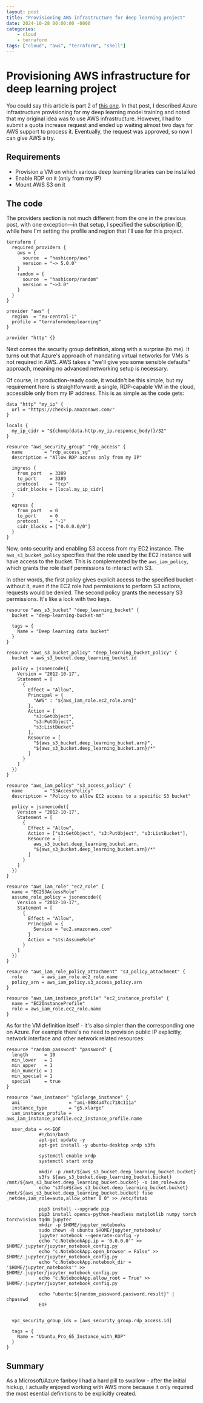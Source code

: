 ```yaml
---
layout: post
title: "Provisioning AWS infrastructure for deep learning project"
date: 2024-10-28 00:00:00 -0000
categories: 
    - cloud
    - terraform
tags: ["cloud", "aws", "terraform", "shell"]
---
```


# Provisioning AWS infrastructure for deep learning project

You could say this article is part 2 of [this one](https://mmalek06.github.io/cloud/2024/10/27/provisioning-azure-infrastructure-for-deep-learning-project.html). In that post, I described Azure infrastructure provisioning for my deep learning model training and noted that my original idea was to use AWS infrastructure. However, I had to submit a quota increase request and ended up waiting almost two days for AWS support to process it. Eventually, the request was approved, so now I can give AWS a try.

## Requirements

- Provision a VM on which various deep learning libraries can be installed
- Enable RDP on it (only from my IP)
- Mount AWS S3 on it

## The code

The providers section is not much different from the one in the previous post, with one exception—in that setup, I specified the subscription ID, while here I'm setting the profile and region that I'll use for this project.

```plaintext
terraform {
  required_providers {
    aws = {
      source  = "hashicorp/aws"
      version = "~> 5.0.0"
    }
    random = {
      source  = "hashicorp/random"
      version = "~>3.0"
    }
  }
}

provider "aws" {
  region  = "eu-central-1"
  profile = "terraformdeeplearning"
}

provider "http" {}
```

Next comes the security group definition, along with a surprise (to me). It turns out that Azure's approach of mandating virtual networks for VMs is not required in AWS. AWS takes a "we'll give you some sensible defaults" approach, meaning no advanced networking setup is necessary.

Of course, in production-ready code, it wouldn't be this simple, but my requirement here is straightforward: a single, RDP-capable VM in the cloud, accessible only from my IP address. This is as simple as the code gets:

```plaintext
data "http" "my_ip" {
  url = "https://checkip.amazonaws.com/"
}

locals {
  my_ip_cidr = "${chomp(data.http.my_ip.response_body)}/32"
}

resource "aws_security_group" "rdp_access" {
  name        = "rdp_access_sg"
  description = "Allow RDP access only from my IP"

  ingress {
    from_port   = 3389
    to_port     = 3389
    protocol    = "tcp"
    cidr_blocks = [local.my_ip_cidr]
  }

  egress {
    from_port   = 0
    to_port     = 0
    protocol    = "-1"
    cidr_blocks = ["0.0.0.0/0"]
  }
}
```

Now, onto security and enabling S3 access from my EC2 instance. The `aws_s3_bucket_policy` specifies that the role used by the EC2 instance will have access to the bucket. This is complemented by the `aws_iam_policy`, which grants the role itself permissions to interact with S3.

In other words, the first policy gives explicit access to the specified bucket - without it, even if the EC2 role had permissions to perform S3 actions, requests would be denied. The second policy grants the necessary S3 permissions. It's like a lock with two keys.

```plaintext
resource "aws_s3_bucket" "deep_learning_bucket" {
  bucket = "deep-learning-bucket-mm"

  tags = {
    Name = "Deep learning data bucket"
  }
}

resource "aws_s3_bucket_policy" "deep_learning_bucket_policy" {
  bucket = aws_s3_bucket.deep_learning_bucket.id

  policy = jsonencode({
    Version = "2012-10-17",
    Statement = [
      {
        Effect = "Allow",
        Principal = {
          "AWS" : "${aws_iam_role.ec2_role.arn}"
        },
        Action = [
          "s3:GetObject",
          "s3:PutObject",
          "s3:ListBucket"
        ],
        Resource = [
          "${aws_s3_bucket.deep_learning_bucket.arn}",
          "${aws_s3_bucket.deep_learning_bucket.arn}/*"
        ]
      }
    ]
  })
}

resource "aws_iam_policy" "s3_access_policy" {
  name        = "S3AccessPolicy"
  description = "Policy to allow EC2 access to a specific S3 bucket"

  policy = jsonencode({
    Version = "2012-10-17",
    Statement = [
      {
        Effect = "Allow",
        Action = ["s3:GetObject", "s3:PutObject", "s3:ListBucket"],
        Resource = [
          aws_s3_bucket.deep_learning_bucket.arn,
          "${aws_s3_bucket.deep_learning_bucket.arn}/*"
        ]
      }
    ]
  })
}

resource "aws_iam_role" "ec2_role" {
  name = "EC2S3AccessRole"
  assume_role_policy = jsonencode({
    Version = "2012-10-17",
    Statement = [
      {
        Effect = "Allow",
        Principal = {
          Service = "ec2.amazonaws.com"
        }
        Action = "sts:AssumeRole"
      }
    ]
  })
}

resource "aws_iam_role_policy_attachment" "s3_policy_attachment" {
  role       = aws_iam_role.ec2_role.name
  policy_arn = aws_iam_policy.s3_access_policy.arn
}

resource "aws_iam_instance_profile" "ec2_instance_profile" {
  name = "EC2InstanceProfile"
  role = aws_iam_role.ec2_role.name
}
```

As for the VM definition itself - it's also simpler than the corresponding one on Azure. For example there's no need to provision public IP explicitly, network interface and other network related resources:

```plaintext
resource "random_password" "password" {
  length      = 10
  min_lower   = 1
  min_upper   = 1
  min_numeric = 1
  min_special = 1
  special     = true
}

resource "aws_instance" "g5xlarge_instance" {
  ami                  = "ami-0084a47cc718c111a"
  instance_type        = "g5.xlarge"
  iam_instance_profile = aws_iam_instance_profile.ec2_instance_profile.name

  user_data = <<-EOF
            #!/bin/bash
            apt-get update -y
            apt-get install -y ubuntu-desktop xrdp s3fs
            
            systemctl enable xrdp
            systemctl start xrdp

            mkdir -p /mnt/${aws_s3_bucket.deep_learning_bucket.bucket}
            s3fs ${aws_s3_bucket.deep_learning_bucket.bucket} /mnt/${aws_s3_bucket.deep_learning_bucket.bucket} -o iam_role=auto
            echo "s3fs#${aws_s3_bucket.deep_learning_bucket.bucket} /mnt/${aws_s3_bucket.deep_learning_bucket.bucket} fuse _netdev,iam_role=auto,allow_other 0 0" >> /etc/fstab
            
            pip3 install --upgrade pip
            pip3 install opencv-python-headless matplotlib numpy torch torchvision tqdm jupyter
            mkdir -p $HOME/jupyter_notebooks
            sudo chown -R ubuntu $HOME/jupyter_notebooks/
            jupyter notebook --generate-config -y
            echo "c.NotebookApp.ip = '0.0.0.0'" >> $HOME/.jupyter/jupyter_notebook_config.py
            echo "c.NotebookApp.open_browser = False" >> $HOME/.jupyter/jupyter_notebook_config.py
            echo "c.NotebookApp.notebook_dir = '$HOME/jupyter_notebooks'" >> $HOME/.jupyter/jupyter_notebook_config.py
            echo "c.NotebookApp.allow_root = True" >> $HOME/.jupyter/jupyter_notebook_config.py

            echo "ubuntu:${random_password.password.result}" | chpasswd
            EOF


  vpc_security_group_ids = [aws_security_group.rdp_access.id]

  tags = {
    Name = "Ubuntu_Pro_G5_Instance_with_RDP"
  }
}
```

## Summary

As a Microsoft/Azure fanboy I had a hard pill to swallow - after the initial hickup, I actually enjoyed working with AWS more because it only required the most esential definitions to be explicitly created. 
